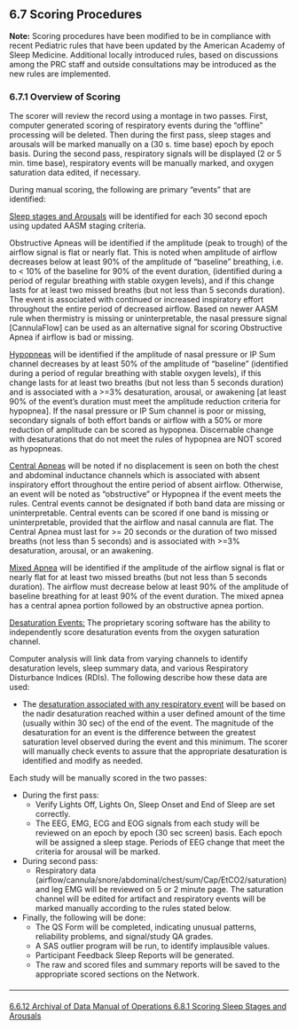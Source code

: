 ## 6.7 Scoring Procedures

<div class="bs-callout bs-callout-info">
  <strong>Note:</strong> Scoring procedures have been modified to be in compliance with recent Pediatric rules that have been updated by the American Academy of Sleep Medicine. Additional locally introduced rules, based on discussions among the PRC staff and outside consultations may be introduced as the new rules are implemented.
</div>

### 6.7.1 Overview of Scoring

The scorer will review the record using a montage in two passes. First, computer generated scoring of respiratory events during the “offline” processing will be deleted. Then during the first pass, sleep stages and arousals will be marked manually on a (30 s. time base) epoch by epoch basis. During the second pass, respiratory signals will be displayed (2 or 5 min. time base), respiratory events will be manually marked, and oxygen saturation data edited, if necessary.

During manual scoring, the following are primary “events” that are identified:

<u>Sleep stages and Arousals</u> will be identified for each 30 second epoch using updated AASM staging criteria.

Obstructive Apneas will be identified if the amplitude (peak to trough) of the airflow signal is flat or nearly flat. This is noted when amplitude of airflow decreases below at least 90% of the amplitude of “baseline” breathing, i.e. to < 10% of the baseline for 90% of the event duration, (identified during a period of regular breathing with stable oxygen levels), and if this change lasts for at least two missed breaths (but not less than 5 seconds duration). The event is associated with continued or increased inspiratory effort throughout the entire period of decreased airflow. Based on newer AASM rule when thermistry is missing or uninterpretable, the nasal pressure signal [CannulaFlow] can be used as an alternative signal for scoring Obstructive Apnea if airflow is bad or missing.

<u>Hypopneas</u> will be identified if the amplitude of nasal pressure or IP Sum channel decreases by at least 50% of the amplitude of “baseline” (identified during a period of regular breathing with stable oxygen levels), if this change lasts for at least two breaths (but not less than 5 seconds duration) and is associated with a >=3% desaturation, arousal, or awakening [at least 90% of the event’s duration must meet the amplitude reduction criteria for hypopnea]. If the nasal pressure or IP Sum channel is poor or missing, secondary signals of both effort bands or airflow with a 50% or more reduction of amplitude can be scored as hypopnea. Discernable change with desaturations that do not meet the rules of hypopnea are NOT scored as hypopneas.

<u>Central Apneas</u> will be noted if no displacement is seen on both the chest and abdominal inductance channels which is associated with absent inspiratory effort throughout the entire period of absent airflow. Otherwise, an event will be noted as “obstructive” or Hypopnea if the event meets the rules. Central events cannot be designated if both band data are missing or uninterpretable. Central events can be scored if one band is missing or uninterpretable, provided that the airflow and nasal cannula are flat. The Central Apnea must last for >= 20 seconds or the duration of two missed breaths (not less than 5 seconds) and is associated with >=3% desaturation, arousal, or an awakening.

<u>Mixed Apnea</u> will be identified if the amplitude of the airflow signal is flat or nearly flat for at least two missed breaths (but not less than 5 seconds duration). The airflow must decrease below at least 90% of the amplitude of baseline breathing for at least 90% of the event duration. The mixed apnea has a central apnea portion followed by an obstructive apnea portion.

<u>Desaturation Events:</u> The proprietary scoring software has the ability to independently score desaturation events from the oxygen saturation channel.

Computer analysis will link data from varying channels to identify desaturation levels, sleep summary data, and various Respiratory Disturbance Indices (RDIs). The following describe how these data are used:

- The <u>desaturation associated with any respiratory event</u> will be based on the nadir desaturation reached within a user defined amount of the time (usually within 30 sec) of the end of the event. The magnitude of the desaturation for an event is the difference between the greatest saturation level observed during the event and this minimum. The scorer will manually check events to assure that the appropriate desaturation is identified and modify as needed.


Each study will be manually scored in the two passes:

- During the first pass:
    - Verify Lights Off, Lights On, Sleep Onset and End of Sleep are set correctly.
    - The EEG, EMG, ECG and EOG signals from each study will be reviewed on an epoch by epoch (30 sec screen) basis. Each epoch will be assigned a sleep stage. Periods of EEG change that meet the criteria for arousal will be marked.
- During second pass:
    - Respiratory data (airflow/cannula/snore/abdominal/chest/sum/Cap/EtCO2/saturation) and leg EMG will be reviewed on 5 or 2 minute page. The saturation channel will be edited for artifact and respiratory events will be marked manually according to the rules stated below.
- Finally, the following will be done:
    - The QS Form will be completed, indicating unusual patterns, reliability problems, and signal/study QA grades.
    - A SAS outlier program will be run, to identify implausible values.
    - Participant Feedback Sleep Reports will be generated.
    - The raw and scored files and summary reports will be saved to the appropriate scored sections on the Network.

<hr class="soften" style="margin-top: 20px;margin-bottom: 20px;"/>

<div class="center">
<div class="btn-group">
  <a href=":pages_path:/manuals/polysomnography-reading-center/6-06-12-archival-of-data.md" class="btn btn-default">
    <span class="glyphicon glyphicon-chevron-left"></span>
    6.6.12 Archival of Data
  </a>

  <a href=":pages_path:/manuals/polysomnography-reading-center/6-00-mop-toc.md" class="btn btn-default">
    <span class="glyphicon glyphicon-chevron-up"></span>
    Manual of Operations
  </a>

  <a href=":pages_path:/manuals/polysomnography-reading-center/6-08-01-scoring-sleep-stages-and-arousals.md" class="btn btn-success">
    6.8.1 Scoring Sleep Stages and Arousals
    <span class="glyphicon glyphicon-chevron-right"></span>
  </a>
</div>
</div>
